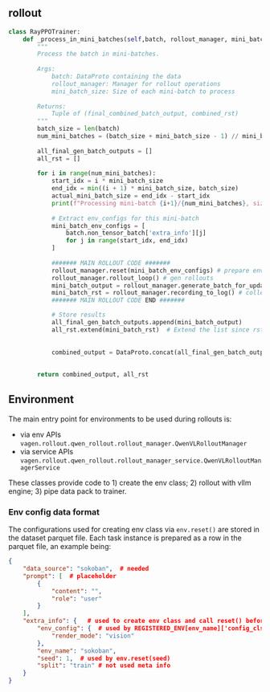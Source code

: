 ## rollout


```python
class RayPPOTrainer:
    def _process_in_mini_batches(self,batch, rollout_manager, mini_batch_size):
        """
        Process the batch in mini-batches.
        
        Args:
            batch: DataProto containing the data
            rollout_manager: Manager for rollout operations
            mini_batch_size: Size of each mini-batch to process
        
        Returns:
            Tuple of (final_combined_batch_output, combined_rst)
        """
        batch_size = len(batch)
        num_mini_batches = (batch_size + mini_batch_size - 1) // mini_batch_size  # Ceiling division
        
        all_final_gen_batch_outputs = []
        all_rst = []
        
        for i in range(num_mini_batches):
            start_idx = i * mini_batch_size
            end_idx = min((i + 1) * mini_batch_size, batch_size)
            actual_mini_batch_size = end_idx - start_idx
            print(f"Processing mini-batch {i+1}/{num_mini_batches}, size: {actual_mini_batch_size}")
            
            # Extract env_configs for this mini-batch
            mini_batch_env_configs = [
                batch.non_tensor_batch['extra_info'][j]
                for j in range(start_idx, end_idx)
            ]
            
            ####### MAIN ROLLOUT CODE #######
            rollout_manager.reset(mini_batch_env_configs) # prepare environment
            rollout_manager.rollout_loop() # gen rollouts
            mini_batch_output = rollout_manager.generate_batch_for_update() # convert rollout to trainable data
            mini_batch_rst = rollout_manager.recording_to_log() # collect stats for wandb logging
            ####### MAIN ROLLOUT CODE END #######

            # Store results
            all_final_gen_batch_outputs.append(mini_batch_output)
            all_rst.extend(mini_batch_rst)  # Extend the list since rst is a list
        
       
            combined_output = DataProto.concat(all_final_gen_batch_outputs)
       
        
        return combined_output, all_rst
```


## Environment


The main entry point for environments to be used during rollouts is:
- via env APIs `vagen.rollout.qwen_rollout.rollout_manager.QwenVLRolloutManager`
- via service APIs `vagen.rollout.qwen_rollout.rollout_manager_service.QwenVLRolloutManagerService`

These classes provide code to 1) create the env class; 2) rollout with vllm engine; 3) pipe data pack to trainer.


### Env config data format

The configurations used for creating env class via `env.reset()` are stored in the dataset parquet file.
Each task instance is prepared as a row in the parquet file, an example being:
```json
{
    "data_source": "sokoban",  # needed
    "prompt": [  # placeholder
        {
            "content": "",
            "role": "user"
        }
    ],
    "extra_info": {   # used to create env class and call reset() before rollouts
        "env_config": {  # used by REGISTERED_ENV[env_name]['config_cls'](**env_config)
            "render_mode": "vision"
        },
        "env_name": "sokoban",
        "seed": 1,  # used by env.reset(seed)
        "split": "train" # not used meta info
    }
}
```